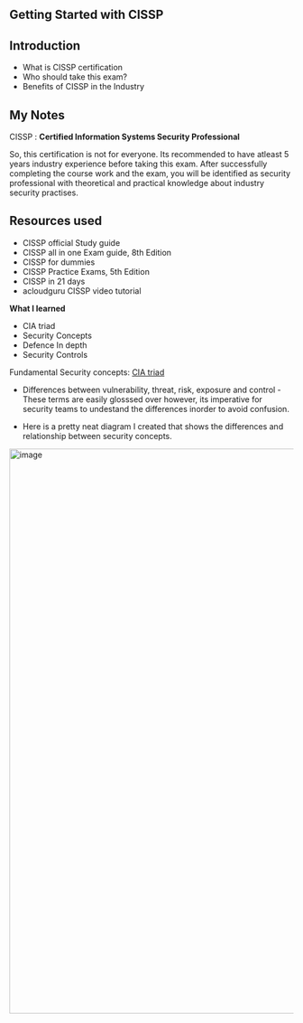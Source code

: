 
## Getting Started with CISSP

## Introduction
  - What is CISSP certification
  - Who should take this exam? 
  - Benefits of CISSP in the Industry

## My Notes

CISSP :  **Certified Information Systems Security Professional**

So, this certification is not for everyone. Its recommended to have atleast 5 years industry experience before taking this exam. After successfully completing the course work and the exam, you will be identified as security professional with theoretical and practical knowledge about industry security practises.  

## Resources used 

- CISSP official Study guide 
- CISSP all in one Exam guide, 8th Edition
- CISSP for dummies
- CISSP Practice Exams, 5th Edition
- CISSP in 21 days
- acloudguru CISSP video tutorial

**What I learned**

- CIA triad
- Security Concepts 
- Defence In depth 
- Security Controls 

Fundamental Security concepts: [CIA triad](https://murakaru.com/career-blog-1/f/building-secure-systems)
- Differences between vulnerability, threat, risk, exposure and control - These terms are easily glosssed over however, its imperative for security teams to undestand the differences inorder to avoid confusion. 

- Here is a pretty neat diagram I created that shows the differences and relationship between security concepts. 


<img width="1000" alt="image" src="https://user-images.githubusercontent.com/19290577/172467091-69aed2ba-be8f-487a-9099-8dfb89d45563.png">

